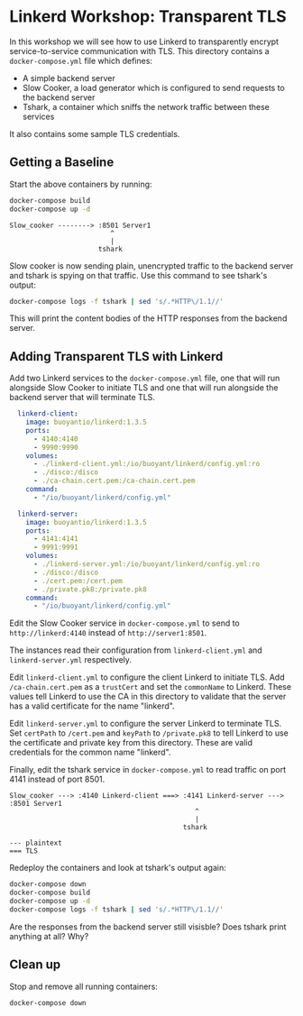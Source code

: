 # Linkerd Workshop: Transparent TLS

In this workshop we will see how to use Linkerd to transparently encrypt
service-to-service communication with TLS.  This directory contains a
`docker-compose.yml` file which defines:

* A simple backend server
* Slow Cooker, a load generator which is configured to send requests to the backend server
* Tshark, a container which sniffs the network traffic between these services

It also contains some sample TLS credentials.

## Getting a Baseline

Start the above containers by running:

```bash
docker-compose build
docker-compose up -d
```

```
Slow_cooker --------> :8501 Server1
                         ^
                         |
                      tshark
```

Slow cooker is now sending plain, unencrypted traffic to the backend server
and tshark is spying on that traffic.  Use this command to see tshark's output:

```bash
docker-compose logs -f tshark | sed 's/.*HTTP\/1.1//'
```

This will print the content bodies of the HTTP responses from the backend
server.

## Adding Transparent TLS with Linkerd

Add two Linkerd services to the `docker-compose.yml` file, one that will run
alongside Slow Cooker to initiate TLS and one that will run alongside the
backend server that will terminate TLS.

```yaml
  linkerd-client:
    image: buoyantio/linkerd:1.3.5
    ports:
      - 4140:4140
      - 9990:9990
    volumes:
      - ./linkerd-client.yml:/io/buoyant/linkerd/config.yml:ro
      - ./disco:/disco
      - ./ca-chain.cert.pem:/ca-chain.cert.pem
    command:
      - "/io/buoyant/linkerd/config.yml"

  linkerd-server:
    image: buoyantio/linkerd:1.3.5
    ports:
      - 4141:4141
      - 9991:9991
    volumes:
      - ./linkerd-server.yml:/io/buoyant/linkerd/config.yml:ro
      - ./disco:/disco
      - ./cert.pem:/cert.pem
      - ./private.pk8:/private.pk8
    command:
      - "/io/buoyant/linkerd/config.yml"
```

Edit the Slow Cooker service in `docker-compose.yml` to send to 
`http://linkerd:4140` instead of `http://server1:8501`.

The instances read their configuration from `linkerd-client.yml` and
`linkerd-server.yml` respectively.  

Edit `linkerd-client.yml` to configure the client Linkerd to initiate TLS.  Add
`/ca-chain.cert.pem` as a `trustCert` and set the `commonName` to Linkerd.
These values tell Linkerd to use the CA in this directory to validate that
the server has a valid certificate for the name "linkerd".

Edit `linkerd-server.yml` to configure the server Linkerd to terminate TLS.  Set
`certPath` to `/cert.pem` and `keyPath` to `/private.pk8` to tell Linkerd to
use the certificate and private key from this directory.  These are valid
credentials for the common name "linkerd".

Finally, edit the tshark service in `docker-compose.yml` to read traffic on port
4141 instead of port 8501.

```
Slow_cooker ---> :4140 Linkerd-client ===> :4141 Linkerd-server ---> :8501 Server1
                                              ^
                                              |
                                           tshark

--- plaintext
=== TLS
```

Redeploy the containers and look at tshark's output again:

```bash
docker-compose down
docker-compose build
docker-compose up -d
docker-compose logs -f tshark | sed 's/.*HTTP\/1.1//'
```

Are the responses from the backend server still visisble?  Does tshark print
anything at all?  Why?

## Clean up

Stop and remove all running containers:

```bash
docker-compose down
```
